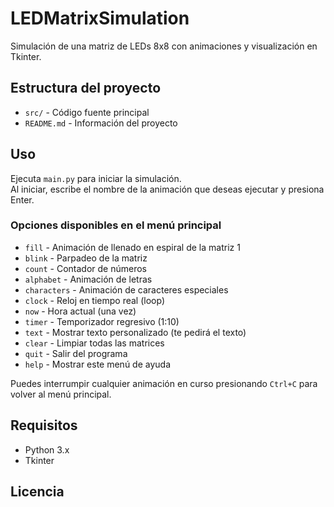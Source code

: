 # LEDMatrixSimulation

Simulación de una matriz de LEDs 8x8 con animaciones y visualización en Tkinter.

## Estructura del proyecto

- `src/` - Código fuente principal
- `README.md` - Información del proyecto

## Uso

Ejecuta `main.py` para iniciar la simulación.  
Al iniciar, escribe el nombre de la animación que deseas ejecutar y presiona Enter.

### Opciones disponibles en el menú principal

- `fill`        - Animación de llenado en espiral de la matriz 1
- `blink`       - Parpadeo de la matriz
- `count`       - Contador de números
- `alphabet`    - Animación de letras
- `characters`  - Animación de caracteres especiales
- `clock`       - Reloj en tiempo real (loop)
- `now`         - Hora actual (una vez)
- `timer`       - Temporizador regresivo (1:10)
- `text`        - Mostrar texto personalizado (te pedirá el texto)
- `clear`       - Limpiar todas las matrices
- `quit`        - Salir del programa
- `help`        - Mostrar este menú de ayuda

Puedes interrumpir cualquier animación en curso presionando `Ctrl+C` para volver al menú principal.

## Requisitos

- Python 3.x
- Tkinter

## Licencia